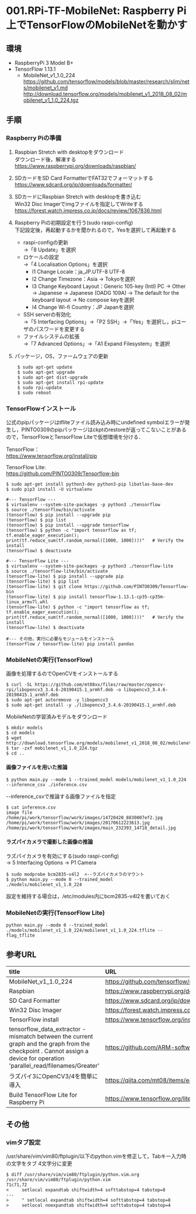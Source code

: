 # 001.RPi-TF-MobileNet: Raspberry Pi上でTensorFlowのMobileNetを動かす

## 環境

* RaspberryPi 3 Model B+
* TensorFlow 1.13.1
	* MobileNet_v1_1.0_224  
https://github.com/tensorflow/models/blob/master/research/slim/nets/mobilenet_v1.md  
http://download.tensorflow.org/models/mobilenet_v1_2018_08_02/mobilenet_v1_1.0_224.tgz

## 手順

### Raspberry Piの準備

1. Raspbian Stretch with desktopをダウンロード  
ダウンロード後，解凍する  
https://www.raspberrypi.org/downloads/raspbian/
1. SDカードをSD Card FormatterでFAT32でフォーマットする  
https://www.sdcard.org/jp/downloads/formatter/
1. SDカードにRaspbian Stretch with desktopを書き込む  
Win32 Disc Imagerでimgファイルを指定してWriteする  
https://forest.watch.impress.co.jp/docs/review/1067836.html
1. Raspberry Piの初期設定を行う(sudo raspi-config)  
下記設定後，再起動するかを聞かれるので，Yesを選択して再起動する  
	* raspi-configの更新  
	→「8 Update」を選択
	* ロケールの設定  
	→「4 Localisation Options」を選択
		* I1 Change Locale：ja_JP.UTF-8 UTF-8
		* I2 Change Timezone：Asia → Tokyoを選択
		* I3 Change Keyboard Layout：Generic 105-key (Intl) PC → Other → Japanese → Japanese (OADG 109A) → The default for the keyboard layout → No compose keyを選択
		* I4 Change Wi-fi Country：JP Japanを選択
	* SSH serverの有効化  
	→「5 Interfacing Options」→「P2 SSH」→「Yes」を選択し，piユーザのパスワードを変更する
	* ファイルシステムの拡張  
	→「7 Advanced Options」→「A1 Expand Filesystem」を選択
1. パッケージ，OS，ファームウェアの更新

		$ sudo apt-get update
		$ sudo apt-get upgrade
		$ sudo apt-get dist-upgrade
		$ sudo apt-get install rpi-update
		$ sudo rpi-update
		$ sudo reboot

### TensorFlowインストール

公式のpipパッケージはtfliteファイル読み込み時にundefined symbolエラーが発生し，PINTO0309のpipパッケージはckptのrestoreが返ってこないことがあるので，TensorFlowとTensorFlow Liteで仮想環境を分ける．  

TensorFlow：  
https://www.tensorflow.org/install/pip

TensorFlow Lite:  
https://github.com/PINTO0309/Tensorflow-bin

	$ sudo apt-get install python3-dev python3-pip libatlas-base-dev
	$ sudo pip3 install -U virtualenv
	
	#--- TensorFlow ---
	$ virtualenv --system-site-packages -p python3 ./tensorflow
	$ source ./tensorflow/bin/activate
	(tensorflow) $ pip install --upgrade pip
	(tensorflow) $ pip list
	(tensorflow) $ pip install --upgrade tensorflow
	(tensorflow) $ python -c "import tensorflow as tf; tf.enable_eager_execution(); print(tf.reduce_sum(tf.random_normal([1000, 1000])))"   # Verify the install
	(tensorflow) $ deactivate
	
	#--- TensorFlow Lite ---
	$ virtualenv --system-site-packages -p python3 ./tensorflow-lite
	$ source ./tensorflow-lite/bin/activate
	(tensorflow-lite) $ pip install --upgrade pip
	(tensorflow-lite) $ pip list
	(tensorflow-lite) $ git clone https://github.com/PINTO0309/Tensorflow-bin
	(tensorflow-lite) $ pip install tensorflow-1.13.1-cp35-cp35m-linux_armv7l.whl
	(tensorflow-lite) $ python -c "import tensorflow as tf; tf.enable_eager_execution(); print(tf.reduce_sum(tf.random_normal([1000, 1000])))"   # Verify the install
	(tensorflow-lite) $ deactivate
	
	#--- その他，実行に必要なモジュールをインストール
	(tensorflow / tensorflow-lite) pip install pandas

### MobileNetの実行(TensorFlow)

画像を処理するのでOpenCVをインストールする  

	$ curl -SL https://github.com/mt08xx/files/raw/master/opencv-rpi/libopencv3_3.4.6-20190415.1_armhf.deb -o libopencv3_3.4.6-20190415.1_armhf.deb
	$ sudo apt-get autoremove -y libopencv3
	$ sudo apt-get install -y ./libopencv3_3.4.6-20190415.1_armhf.deb

MobileNetの学習済みモデルをダウンロード

	$ mkdir models
	$ cd models
	$ wget http://download.tensorflow.org/models/mobilenet_v1_2018_08_02/mobilenet_v1_1.0_224.tgz
	$ tar -zxf mobilenet_v1_1.0_224.tgz
	$ cd ..
	
	
#### 画像ファイルを用いた推論

	$ python main.py --mode 1 --trained_model models/mobilenet_v1_1.0_224 --inference_csv ./inference.csv

--inference_csvで推論する画像ファイルを指定

	$ cat inference.csv
	image file
	/home/pi/work/tensorflow/work/images/14720420_8830007ef2.jpg
	/home/pi/work/tensorflow/work/images/20170612223613.jpg
	/home/pi/work/tensorflow/work/images/main_232393_14718_detail.jpg

#### ラズパイカメラで撮影した画像の推論

ラズパイカメラを有効にする(sudo raspi-config)  
  → 5 Interfacing Options → P1 Camera

	$ sudo modprobe bcm2835-v4l2  <--ラズパイカメラのマウント
	$ python main.py --mode 0 --trained_model ./models/mobilenet_v1_1.0_224

設定を維持する場合は，/etc/modules内にbcm2835-v4l2を書いておく

### MobileNetの実行(TensorFlow Lite)

	python main.py --mode 0 --trained_model ./models/mobilenet_v1_1.0_224/mobilenet_v1_1.0_224.tflite --flag_tflite

## 参考URL

|title|URL|
|:----|:----|
|MobileNet_v1_1.0_224|https://github.com/tensorflow/models/blob/master/research/slim/nets/mobilenet_v1.md|
|Raspbian|https://www.raspberrypi.org/downloads/raspbian/|
|SD Card Formatter|https://www.sdcard.org/jp/downloads/formatter/|
|Win32 Disc Imager|https://forest.watch.impress.co.jp/docs/review/1067836.html|
|TensorFlow install|https://www.tensorflow.org/install/pip|
|tensorflow_data_extractor - mismatch between the current graph and the graph from the checkpoint . Cannot assign a device for operation 'parallel_read/filenames/Greater'|https://github.com/ARM-software/ComputeLibrary/issues/504|
|ラズパイ3にOpenCV3/4を簡単に導入|https://qiita.com/mt08/items/e8e8e728cf106ac83218|
|Build TensorFlow Lite for Raspberry Pi|https://www.tensorflow.org/lite/guide/build_rpi#native_compiling|


## その他

### vimタブ設定

/usr/share/vim/vim80/ftplugin/以下のpython.vimを修正して，Tabキー入力時の文字をタブ 4文字分に変更  

	$ diff /usr/share/vim/vim80/ftplugin/python.vim.org /usr/share/vim/vim80/ftplugin/python.vim
	71c71,72
	<     setlocal expandtab shiftwidth=4 softtabstop=4 tabstop=8
	---
	>     " setlocal expandtab shiftwidth=4 softtabstop=4 tabstop=8
	>     setlocal noexpandtab shiftwidth=4 softtabstop=4 tabstop=4

